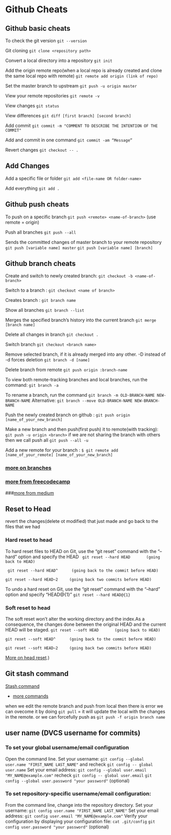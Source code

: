 # Github Cheats
## Github basic cheats
To check the git version
`` git --version ``

Git cloning
`` git clone <repository path> ``

Convert a local directory into a repository
 `` git init ``
 
Add the origin remote repo(when a local repo is already created and clone the same local repo with remote)
`` git remote add origin (link of repo) ``

Set the master branch to upstream
`` git push -u origin master ``

View your remote repositories
 `` git remote -v ``
 
View changes
`` git status ``

View differences
`` git diff [first branch] [second branch] ``

Add commit
`` git commit -m "COMMENT TO DESCRIBE THE INTENTION OF THE COMMIT" ``
 
Add and commit in one command
`` git commit -am “Message” ``

Revert changes
`` git checkout -- . ``

## Add Changes
Add a specific file or folder
`` git add <file-name OR folder-name> ``

Add everything
`` git add . ``

## Github push cheats
To push on a specific branch
`` git push <remote> <name-of-branch> `` (use remote = origin)

Push all branches
`` git push --all ``

Sends the committed changes of master branch to your remote repository
`` git push [variable name] master ``
`` git push [variable name] [branch] ``

## Github branch cheats

Create and switch to newly created branch:
`` git checkout -b <name-of-branch> ``

Switch to a branch :
`` git checkout <name of branch> ``

Creates branch :
`` git branch name ``

Show all branches
`` git branch --list ``

Merges the specified branch’s history into the current branch
`` git merge [branch name] ``

Delete all changes in branch
`` git checkout . ``

Switch branch
`` git checkout <branch name> ``

Remove selected branch, if it is already merged into any other.
-D instead of -d forces deletion
`` git branch -d [name] ``

Delete branch from remote
`` git push origin :branch-name ``

To view both remote-tracking branches and local branches, run the command:
`` git branch -a ``

To rename a branch, run the command
`` git branch -m OLD-BRANCH-NAME NEW-BRANCH-NAME ``
 Alternative:
`` git branch --move OLD-BRANCH-NAME NEW-BRANCH-NAME ``

Push the newly created branch on github :
`` git push origin [name_of_your_new_branch] ``

Make a new branch and then push(first push) it to remote(with tracking):
`` git push -u origin <branch> ``
       if we are not sharing the branch with others then we call push all
       `` git push --all -u ``
       
Add a new remote for your branch :
`` $ git remote add [name_of_your_remote] [name_of_your_new_branch] ``
### [more on branches ](https://github.com/Kunena/Kunena-Forum/wiki/Create-a-new-branch-with-git-and-manage-branches)
### [more from freecodecamp](https://forum.freecodecamp.org/t/push-a-new-local-branch-to-a-remote-git-repository-and-track-it-too/13222)
###[more from medium](https://medium.com/@paulrohan/everday-git-commands-you-will-use-as-a-developer-e84b4a327036)
## Reset to Head
 revert the changes(delete ot modified) that just made and go back to the files that we had
### Hard reset to head
To hard reset files to HEAD on Git, use the “git reset” command with the “–hard” option and specify the HEAD
``  git reset --hard HEAD       (going back to HEAD) ``

``  git reset --hard HEAD^      (going back to the commit before HEAD) ``

`` git reset --hard HEAD~2     (going back two commits before HEAD)  ``

    
To undo a hard reset on Git, use the “git reset” command with the “–hard” option and specify “HEAD@{1}”
`` git reset --hard HEAD@{1} ``

### Soft reset to head
The soft reset won’t alter the working directory and the index.As a consequence, the changes done between the original HEAD and the current HEAD will be staged.
`` git reset --soft HEAD       (going back to HEAD) ``

`` git reset --soft HEAD^      (going back to the commit before HEAD) ``

`` git reset --soft HEAD~2     (going back two commits before HEAD) ``

[More on head reset](https://devconnected.com/how-to-git-reset-to-head/#:~:text=To%20hard%20reset%20files%20to,option%20and%20specify%20the%20HEAD.&text=The%20purpose%20of%20the%20%E2%80%9Cgit,before%20HEAD%20and%20so%20on).)

## Git stash command
[Stash command](https://devconnected.com/how-to-git-stash-changes/)

* [more commands](https://www.edureka.co/blog/git-commands-with-example/)
 
when we edit the remote branch and push from local then there is error we can ovecome it by doing
 `` git pull `` = it will update the local with the changes in the remote.
or we can forcefully push as ``` git push -f origin branch name ```

## user name (DVCS username for commits)
### To set your global username/email configuration
Open the command line.
Set your username:
``` git config --global user.name "FIRST_NAME LAST_NAME" ``` and recheck ``` git config -- global user.name ```
Set your email address:
``` git config --global user.email "MY_NAME@example.com" ``` recheck ``` git config -- global user.email ```
``` git config --global user.password "your password" ``` (optional)
### To set repository-specific username/email configuration:
From the command line, change into the repository directory.
Set your username:
``` git config user.name "FIRST_NAME LAST_NAME" ```
Set your email address:
``` git config user.email "MY_NAME@example.com" ```
Verify your configuration by displaying your configuration file:
``` cat .git/config ```
``` git config user.password "your password" ``` (optional)



